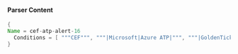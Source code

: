 #### Parser Content
```Java
{
Name = cef-atp-alert-16
  Conditions = [ """CEF""", """|Microsoft|Azure ATP|""", """|GoldenTicketEncryptionDowngradeSecurityAlert|""" ]
}
```